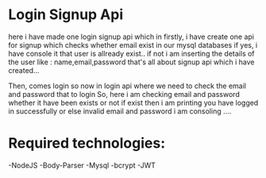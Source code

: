 # Login Signup Api

here i have made one login signup api which in firstly, i have create one api for signup which checks whether email exist in our mysql databases if yes, i have console it that user is allready exist.. if not i am inserting the details of the user like : name,email,password that's all about signup api which i have created...

Then, comes login so now in login api where we need to check the email and password that to login So, here i am checking email and password whether it have been exists or not if exist then i am printing you have logged in successfully or else invalid email and password i am consoling ....

# Required technologies:

  -NodeJS
  -Body-Parser
  -Mysql
  -bcrypt
  -JWT
